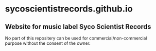 # sycoscientistrecords.github.io
Website for music label Syco Scientist Records
-----------------------------------------------------

No part of this repositery can be used for commercial/non-commercial purpose without the consent of the owner.

